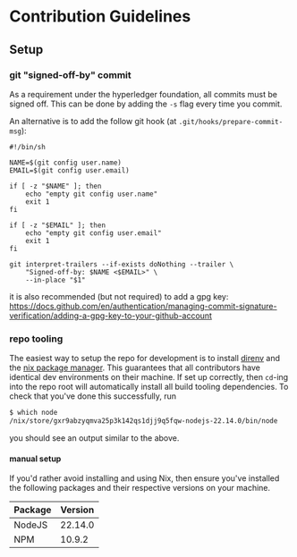 # Contribution Guidelines

## Setup

### git "signed-off-by" commit

As a requirement under the hyperledger foundation, all commits must be signed off. This can be done by adding the `-s` flag every time you commit.

An alternative is to add the follow git hook (at `.git/hooks/prepare-commit-msg`):

```
#!/bin/sh

NAME=$(git config user.name)
EMAIL=$(git config user.email)

if [ -z "$NAME" ]; then
    echo "empty git config user.name"
    exit 1
fi

if [ -z "$EMAIL" ]; then
    echo "empty git config user.email"
    exit 1
fi

git interpret-trailers --if-exists doNothing --trailer \
    "Signed-off-by: $NAME <$EMAIL>" \
    --in-place "$1"
```

it is also recommended (but not required) to add a gpg key: https://docs.github.com/en/authentication/managing-commit-signature-verification/adding-a-gpg-key-to-your-github-account

### repo tooling

The easiest way to setup the repo for development is to install [direnv](https://direnv.net/) and the [nix package manager](https://nixos.org/). This guarantees that all contributors have identical dev environments on their machine. If set up correctly, then `cd`-ing into the repo root will automatically install all build tooling dependencies. To check that you've done this successfully, run

```sh
$ which node
/nix/store/gxr9abzyqmva25p3k142qs1djj9q5fqw-nodejs-22.14.0/bin/node
```

you should see an output similar to the above.

#### manual setup

If you'd rather avoid installing and using Nix, then ensure you've installed the following packages and their respective versions on your machine.

| Package | Version |
| ------- | ------- |
| NodeJS  | 22.14.0 |
| NPM     | 10.9.2  |
